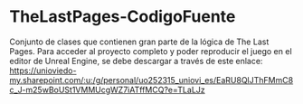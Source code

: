 # TheLastPages-CodigoFuente
Conjunto de clases que contienen gran parte de la lógica de The Last Pages.
Para acceder al proyecto completo y poder reproducir el juego en el editor de Unreal Engine, se debe descargar a través de este enlace: https://unioviedo-my.sharepoint.com/:u:/g/personal/uo252315_uniovi_es/EaRU8QlJThFMmC8c_J-m25wBoUSt1VMMUcgWZ7iATffMCQ?e=TLaLJz
